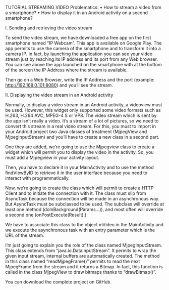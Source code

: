 TUTORIAL STREAMING VIDEO
Problematics:
•	How to stream a video from a smartphone?
•	How to display it in an Android activity on a second smartphone?

I.	Sending and retrieving the video stream

To send the video stream, we have downloaded a free app on the first smartphone named “IP Webcam”. This app is available on Google Play. The app permits to use the camera of the smartphone and to transform it into a camera IP.
In fact, by launching the application you can see your video stream just by reaching its IP address and its port from any Web browser. 
You can see above the app launched on the smartphone with at the bottom of the screen the IP Address where the stream is available.
 
Then go on a Web Browser, write the IP Address and the port (example: http://192.168.0.101:8080) and you’ll see the stream.
 

 	

II.	Displaying the video stream in an Android activity

Normally, to display a video stream in an Android activity, a videoview must be used. However, this widget only supported some video formats such as H.263, H.264 AVC, MPEG-4 S or VP8.
The video stream which is sent by the app isn’t really a video. It’s a stream of a lot of pictures, so we need to convert this stream in a real video stream.
For this, you must to import in your Android project two Java classes of treatment (MjpegView and MjpegInputStream) and you’ll have to create a new class in a second part.

One they are added, we’re going to use the Mjpegview class to create a widget which will permit you to display the video in the activity. 
So, you must add a Mjpegview in your activity layout.


Then, you have to declare it in your MainActivity and to use the method findViewByID to retrieve it in the user interface because you need to interact with programmatically.

Now, we’re going to create the class which will permit to create a HTTP Client and to initiate the connection with it. The class must slip from AsyncTask because the connection will be made in an asynchronous way.
But AsyncTask must be subclassed to be used. The subclass will override at least one method (doInBackground(Params...)), and most often will override a second one (onPostExecute(Result).)

We have to associate this class to the object mVideo in the MainActivity and we execute the asynchronous task with an entry parameter which is the URL of the stream.

I’m just going to explain you the role of the class named MjpegInputStream. This class extends from “java.io.DataInputStream”.
It permits to wrap the given input stream, internal buffers are automatically created.
The method in this class named “readMjpegFrame()” permits to read the next MjpegFrame from the stream and it returns a Bitmap.
In fact, this function is called in the class MjpegView to draw bitmaps thanks to “drawBitmap()”. 

You can download the complete project on GitHub.
